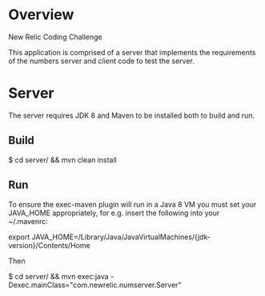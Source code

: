 # Overview

New Relic Coding Challenge

This application is comprised of a server that implements the requirements of the numbers server and client code to test the server.

# Server

The server requires JDK 8 and Maven to be installed both to build and run.

## Build

$ cd server/ && mvn clean install

## Run

To ensure the exec-maven plugin will run in a Java 8 VM you must set your JAVA_HOME appropriately, for e.g. insert the following into your ~/.mavenrc:

export JAVA_HOME=/Library/Java/JavaVirtualMachines/{jdk-version}/Contents/Home

Then

$ cd server/ && mvn exec:java -Dexec.mainClass="com.newrelic.numserver.Server"
